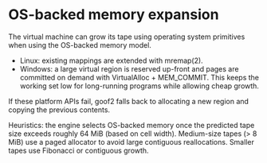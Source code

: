 # OS-backed memory expansion

The virtual machine can grow its tape using operating system primitives when
using the OS-backed memory model.

- Linux: existing mappings are extended with mremap(2).
- Windows: a large virtual region is reserved up-front and pages are committed
  on demand with VirtualAlloc + MEM_COMMIT. This keeps the working set low for
  long-running programs while allowing cheap growth.

If these platform APIs fail, goof2 falls back to allocating a new region and
copying the previous contents.

Heuristics: the engine selects OS-backed memory once the predicted tape size
exceeds roughly 64 MiB (based on cell width). Medium-size tapes (> 8 MiB) use a
paged allocator to avoid large contiguous reallocations. Smaller tapes use
Fibonacci or contiguous growth.

